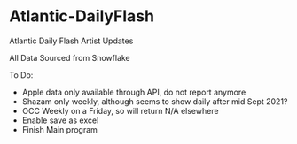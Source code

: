 # Atlantic-DailyFlash
Atlantic Daily Flash Artist Updates

All Data Sourced from Snowflake

To Do:
- Apple data only available through API, do not report anymore
- Shazam only weekly, although seems to show daily after mid Sept 2021?
- OCC Weekly on a Friday, so will return N/A elsewhere
- Enable save as excel
- Finish Main program
